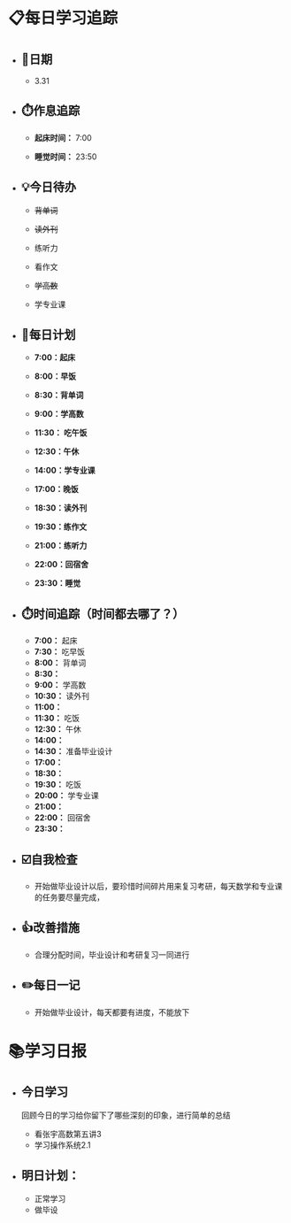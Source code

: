 # 📋每日学习追踪

- ## 📆日期

  - 3.31

- ## ⏱️作息追踪

  - **起床时间：** 7:00

  - **睡觉时间：** 23:50

- ## 💡今日待办

  - ~~背单词~~

  - ~~读外刊~~

  - 练听力

  - 看作文

  - ~~学高数~~

  - 学专业课

- ## 📝每日计划

  - **7:00：起床**

  - **8:00：早饭**

  - **8:30：背单词**

  - **9:00：学高数**

  - **11:30： 吃午饭**

  - **12:30：午休**

  - **14:00：学专业课**

  - **17:00：晚饭**

  - **18:30：读外刊**

  - **19:30：练作文**

  - **21:00：练听力**

  - **22:00：回宿舍**

  - **23:30：睡觉**

- ## ⏱️时间追踪（时间都去哪了？）

  - **7:00：** 起床
  - **7:30：** 吃早饭 
  - **8:00：** 背单词
  - **8:30：**
  - **9:00：** 学高数
  - **10:30：** 读外刊
  - **11:00：** 
  - **11:30：** 吃饭
  - **12:30：** 午休
  - **14:00：** 
  - **14:30：** 准备毕业设计
  - **17:00：** 
  - **18:30：**
  - **19:30：** 吃饭
  - **20:00：** 学专业课
  - **21:00：**
  - **22:00：** 回宿舍
  - **23:30：**

- ## ☑️自我检查

  - 开始做毕业设计以后，要珍惜时间碎片用来复习考研，每天数学和专业课的任务要尽量完成，

- ## 👍改善措施

  - 合理分配时间，毕业设计和考研复习一同进行

- ## ✏️每日一记

  - 开始做毕业设计，每天都要有进度，不能放下

# 📚学习日报

- ## 今日学习

  回顾今日的学习给你留下了哪些深刻的印象，进行简单的总结

  - 看张宇高数第五讲3
  - 学习操作系统2.1

- ## 明日计划：
  
  - 正常学习
  - 做毕设